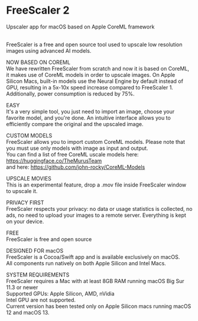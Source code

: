 
# FreeScaler 2
Upscaler app for macOS based on Apple CoreML framework<br><br>

FreeScaler is a free and open source tool used to upscale low resolution images using advanced AI models. 

NOW BASED ON COREML<br>
We have rewritten FreeScaler from scratch and now it is based on CoreML, it makes use of CoreML models in order to upscale images. On Apple Silicon Macs, built-in models use the Neural Engine by default instead of GPU, resulting in a 5x-10x speed increase compared to FreeScaler 1. Additionally, power consumption is reduced by 75%.

EASY<br>
It's a very simple tool, you just need to import an image, choose your favorite model, and you're done. 
An intuitive interface allows you to efficiently compare the original and the upscaled image.

CUSTOM MODELS<br>
FreeScaler allows you to import custom CoreML models. Please note that you must use only models with image as input and output.<br>
You can find a list of free CoreML uscale models here: https://huggingface.co/TheMurusTeam<br>and here: https://github.com/john-rocky/CoreML-Models

UPSCALE MOVIES<br>
This is an experimental feature, drop a .mov file inside FreeScaler window to upscale it.

PRIVACY FIRST<br>
FreeScaler respects your privacy: no data or usage statistics is collected, no ads, no need to upload your images to a remote server. Everything is kept on your device.

FREE<br>
FreeScaler is free and open source 

DESIGNED FOR macOS<br>
FreeScaler is a Cocoa/Swift app and is available exclusively on macOS.<br>
All components run natively on both Apple Silicon and Intel Macs.

SYSTEM REQUIREMENTS<br>
FreeScaler requires a Mac with at least 8GB RAM running macOS Big Sur 11.3 or newer<br>
Supported GPUs: Apple Silicon, AMD, nVidia<br>
Intel GPU are not supported.<br>
Current version has been tested only on Apple Silicon macs running macOS 12 and macOS 13.




